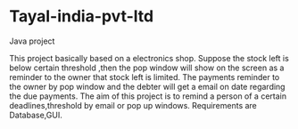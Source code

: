 # Tayal-india-pvt-ltd
Java project 

This project basically based on a electronics shop.
Suppose the stock left is below certain threshold ,then the pop window will show on the screen as a reminder to the owner that stock left is limited.
The payments reminder to the owner by pop window and the debter will get a email on date regarding the due payments.
The aim of this project is to remind a person of a certain deadlines,threshold by email or pop up windows.
Requirements are Database,GUI.
